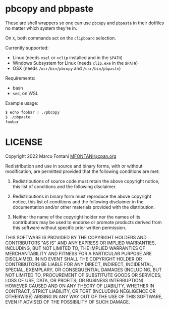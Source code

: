 # pbcopy and pbpaste

These are shell wrappers so one can use `pbcopy` and `pbpaste` in their
dotfiles no matter which system they're in.

On `X`, both commands act on the `clipboard` selection.

Currently supported:

- Linux (needs `xsel` or `xclip` installed and in the `$PATH`)
- Windows Subsystem for Linux (needs `clip.exe` in the `$PATH`)
- OSX (needs `/usr/bin/pbcopy` and `/usr/bin/pbpaste`)

Requirements:
- bash
- `sed`, on WSL

Example usage:

```bash
$ echo foobar | ./pbcopy
$ ./pbpaste
foobar
```

# LICENSE

Copyright 2022 Marco Fontani <MFONTANI@cpan.org>

Redistribution and use in source and binary forms, with or without
modification, are permitted provided that the following conditions are met:

1. Redistributions of source code must retain the above copyright notice, this list of conditions and the following disclaimer.

2. Redistributions in binary form must reproduce the above copyright notice, this list of conditions and the following disclaimer in the documentation and/or other materials provided with the distribution.

3. Neither the name of the copyright holder nor the names of its contributors may be used to endorse or promote products derived from this software without specific prior written permission.

THIS SOFTWARE IS PROVIDED BY THE COPYRIGHT HOLDERS AND CONTRIBUTORS "AS IS"
AND ANY EXPRESS OR IMPLIED WARRANTIES, INCLUDING, BUT NOT LIMITED TO, THE
IMPLIED WARRANTIES OF MERCHANTABILITY AND FITNESS FOR A PARTICULAR PURPOSE
ARE DISCLAIMED. IN NO EVENT SHALL THE COPYRIGHT HOLDER OR CONTRIBUTORS BE
LIABLE FOR ANY DIRECT, INDIRECT, INCIDENTAL, SPECIAL, EXEMPLARY, OR
CONSEQUENTIAL DAMAGES (INCLUDING, BUT NOT LIMITED TO, PROCUREMENT OF
SUBSTITUTE GOODS OR SERVICES; LOSS OF USE, DATA, OR PROFITS; OR BUSINESS
INTERRUPTION) HOWEVER CAUSED AND ON ANY THEORY OF LIABILITY, WHETHER IN
CONTRACT, STRICT LIABILITY, OR TORT (INCLUDING NEGLIGENCE OR OTHERWISE)
ARISING IN ANY WAY OUT OF THE USE OF THIS SOFTWARE, EVEN IF ADVISED OF THE
POSSIBILITY OF SUCH DAMAGE.
